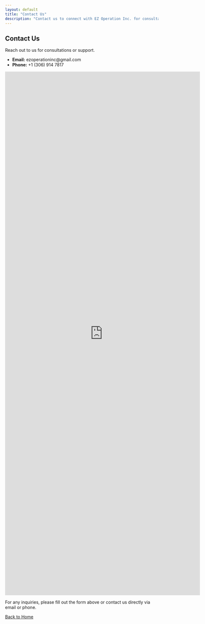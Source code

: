 ```yaml
---
layout: default
title: "Contact Us"
description: "Contact us to connect with EZ Operation Inc. for consultations or support."
---
```


<div class="container py-5">
  <h2>Contact Us</h2>
  <p>Reach out to us for consultations or support.</p>
  <ul class="list-unstyled">
    <li><strong>Email:</strong> ezoperationinc@gmail.com</li>
    <li><strong>Phone:</strong> +1 (306) 914 7817</li>
  </ul>
  <body>
    <div class="google-form">
        <iframe src="https://docs.google.com/forms/d/e/1FAIpQLSfVt84MfN7VAcCQ14hjn17wnMyEcqd-mtC9xqcOkXIuOiMQyw/viewform?embedded=true"
    width="640" height="1716" frameborder="0" marginheight="0" marginwidth="0">Loading…</iframe>
    </div>
    <p>For any inquiries, please fill out the form above or contact us directly via email or phone.</p>
    <a href="{{'/index' | relative_url }}" class="btn btn-lg btn-primary">Back to Home</a>
  </div>
</div>